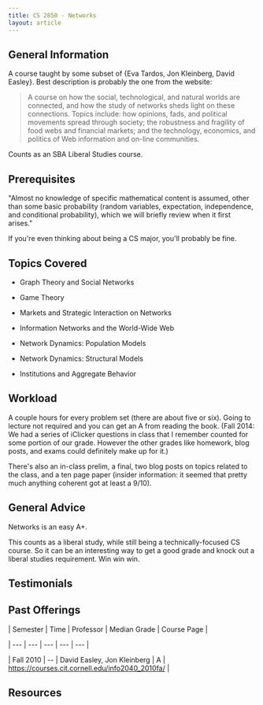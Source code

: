 ```yaml
---
title: CS 2850 - Networks
layout: article
---
```




## General Information

A course taught by some subset of {Eva Tardos, Jon Kleinberg, David Easley}. Best description is probably the one from the website:



 > A course on how the social, technological, and natural worlds are connected, and how the study of networks sheds light on these connections. Topics include: how opinions, fads, and political movements spread through society; the robustness and fragility of food webs and financial markets; and the technology, economics, and politics of Web information and on-line communities.



Counts as an SBA Liberal Studies course.



## Prerequisites

"Almost no knowledge of specific mathematical content is assumed, other than some basic probability (random variables, expectation, independence, and conditional probability), which we will briefly review when it first arises."



If you're even thinking about being a CS major, you'll probably be fine.



## Topics Covered

 -  Graph Theory and Social Networks

 -  Game Theory

 -  Markets and Strategic Interaction on Networks

 -  Information Networks and the World-Wide Web

 -  Network Dynamics: Population Models

 -  Network Dynamics: Structural Models

 -  Institutions and Aggregate Behavior



## Workload

A couple hours for every problem set (there are about five or six). Going to lecture not required and you can get an A from reading the book. (Fall 2014: We had a series of iClicker questions in class that I remember counted for some portion of our grade. However the other grades like homework, blog posts, and exams could definitely make up for it.)



There's also an in-class prelim, a final, two blog posts on topics related to the class, and a ten page paper (insider information: it seemed that pretty much anything coherent got at least a 9/10).



## General Advice

Networks is an easy A+.



This counts as a liberal study, while still being a technically-focused CS course. So it can be an interesting way to get a good grade and knock out a liberal studies requirement. Win win win.



## Testimonials



## Past Offerings

| Semester | Time | Professor | Median Grade | Course Page | 

| --- | --- | --- | --- | --- | 

| Fall 2010 | -- | David Easley, Jon Kleinberg | A | https://courses.cit.cornell.edu/info2040_2010fa/ |



## Resources
